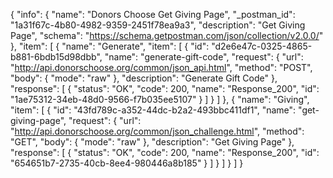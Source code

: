 {
  "info": {
    "name": "Donors Choose Get Giving Page",
    "_postman_id": "1a31f67c-4b80-4982-9359-2451f78ea9a3",
    "description": "Get Giving Page",
    "schema": "https://schema.getpostman.com/json/collection/v2.0.0/"
  },
  "item": [
    {
      "name": "Generate",
      "item": [
        {
          "id": "d2e6e47c-0325-4865-b881-6bdb15d98dbb",
          "name": "generate-gift-code",
          "request": {
            "url": "http://api.donorschoose.org/common/json_api.html",
            "method": "POST",
            "body": {
              "mode": "raw"
            },
            "description": "Generate Gift Code"
          },
          "response": [
            {
              "status": "OK",
              "code": 200,
              "name": "Response_200",
              "id": "1ae75312-34eb-48d0-9566-f7b035ee5107"
            }
          ]
        }
      ]
    },
    {
      "name": "Giving",
      "item": [
        {
          "id": "43fd789c-a352-44dc-b2a2-493bbc411df1",
          "name": "get-giving-page",
          "request": {
            "url": "http://api.donorschoose.org/common/json_challenge.html",
            "method": "GET",
            "body": {
              "mode": "raw"
            },
            "description": "Get Giving Page"
          },
          "response": [
            {
              "status": "OK",
              "code": 200,
              "name": "Response_200",
              "id": "654651b7-2735-40cb-8ee4-980446a8b185"
            }
          ]
        }
      ]
    }
  ]
}